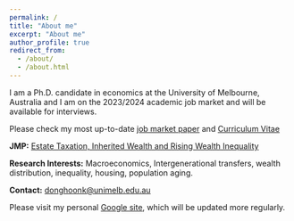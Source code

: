 ```yaml
---
permalink: /
title: "About me"
excerpt: "About me"
author_profile: true
redirect_from: 
  - /about/
  - /about.html
---
```


I am a Ph.D. candidate in economics at the University of Melbourne, Australia and I am on the 2023/2024 academic job market and will be available for interviews.

Please check my most up-to-date [job market paper](http://donghoon-koo.github.io/files/Donghoon_Koo_JMP.pdf) and [Curriculum Vitae](https://donghoon-koo.github.io/files/Donghoon_Koo_CV.pdf)

**JMP:** [Estate Taxation, Inherited Wealth and Rising Wealth Inequality](http://donghoon-koo.github.io/files/Donghoon_Koo_JMP.pdf)

**Research Interests:** Macroeconomics, Intergenerational transfers, wealth distribution, inequality, housing, population aging.

**Contact:** donghoonk@unimelb.edu.au 

Please visit my personal [Google site](https://sites.google.com/view/donghoonkoo/), which will be updated more regularly.




